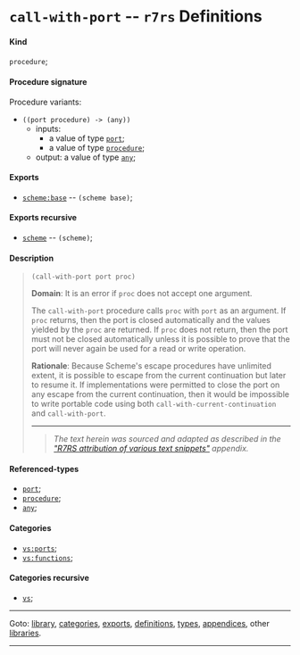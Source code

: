 

<a id='definition__r7rs__call-with-port'></a>

# `call-with-port` -- `r7rs` Definitions


<a id='definition__r7rs__call-with-port__kind'></a>

#### Kind

`procedure`;


<a id='definition__r7rs__call-with-port__procedure-signature'></a>

#### Procedure signature

Procedure variants:
 * `((port procedure) -> (any))`
   * inputs:
     * a value of type [`port`](../../r7rs/types/port.md#type__r7rs__port);
     * a value of type [`procedure`](../../r7rs/types/procedure.md#type__r7rs__procedure);
   * output: a value of type [`any`](../../r7rs/types/any.md#type__r7rs__any);


<a id='definition__r7rs__call-with-port__exports'></a>

#### Exports

 * [`scheme:base`](../../r7rs/exports/scheme_3a_base.md#export__r7rs__scheme_3a_base) -- `(scheme base)`;


<a id='definition__r7rs__call-with-port__exports-recursive'></a>

#### Exports recursive

 * [`scheme`](../../r7rs/exports/scheme.md#export__r7rs__scheme) -- `(scheme)`;


<a id='definition__r7rs__call-with-port__description'></a>

#### Description

> ````
> (call-with-port port proc)
> ````
> 
> 
> **Domain**:  It is an error if `proc` does not accept one argument.
> 
> The `call-with-port`
> procedure calls `proc` with `port` as an argument.
> If `proc` returns,
> then the port is closed automatically and the values yielded by the
> `proc` are returned.  If `proc` does not return, then
> the port must not be closed automatically unless it is possible to
> prove that the port will never again be used for a read or write
> operation.
> 
> **Rationale**:  Because Scheme's escape procedures have unlimited extent, it  is
> possible to escape from the current continuation but later to resume it.
> If implementations were permitted to close the port on any escape from the
> current continuation, then it would be impossible to write portable code using
> both `call-with-current-continuation` and `call-with-port`.
> 
> 
> ----
> > *The text herein was sourced and adapted as described in the ["R7RS attribution of various text snippets"](../../r7rs/appendices/attribution.md#appendix__r7rs__attribution) appendix.*


<a id='definition__r7rs__call-with-port__referenced-types'></a>

#### Referenced-types

 * [`port`](../../r7rs/types/port.md#type__r7rs__port);
 * [`procedure`](../../r7rs/types/procedure.md#type__r7rs__procedure);
 * [`any`](../../r7rs/types/any.md#type__r7rs__any);


<a id='definition__r7rs__call-with-port__categories'></a>

#### Categories

 * [`vs:ports`](../../r7rs/categories/vs_3a_ports.md#category__r7rs__vs_3a_ports);
 * [`vs:functions`](../../r7rs/categories/vs_3a_functions.md#category__r7rs__vs_3a_functions);


<a id='definition__r7rs__call-with-port__categories-recursive'></a>

#### Categories recursive

 * [`vs`](../../r7rs/categories/vs.md#category__r7rs__vs);

----

Goto: [library](../../r7rs/_index.md#library__r7rs), [categories](../../r7rs/categories/_index.md#toc__r7rs__categories), [exports](../../r7rs/exports/_index.md#toc__r7rs__exports), [definitions](../../r7rs/definitions/_index.md#toc__r7rs__definitions), [types](../../r7rs/types/_index.md#toc__r7rs__types), [appendices](../../r7rs/appendices/_index.md#toc__r7rs__appendices), other [libraries](../../_libraries.md#toc__libraries).

----

